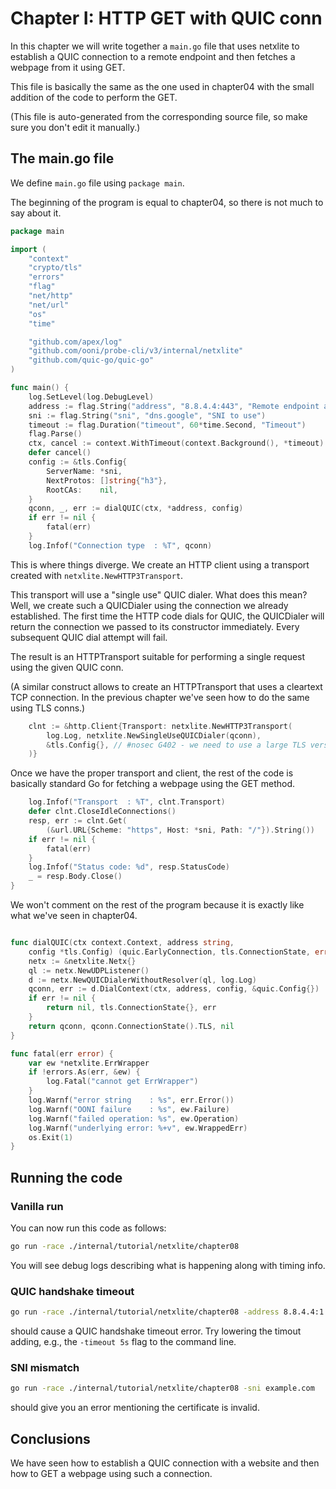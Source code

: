 
# Chapter I: HTTP GET with QUIC conn

In this chapter we will write together a `main.go` file that
uses netxlite to establish a QUIC connection to a remote endpoint
and then fetches a webpage from it using GET.

This file is basically the same as the one used in chapter04
with the small addition of the code to perform the GET.

(This file is auto-generated from the corresponding source file,
so make sure you don't edit it manually.)

## The main.go file

We define `main.go` file using `package main`.

The beginning of the program is equal to chapter04,
so there is not much to say about it.

```Go
package main

import (
	"context"
	"crypto/tls"
	"errors"
	"flag"
	"net/http"
	"net/url"
	"os"
	"time"

	"github.com/apex/log"
	"github.com/ooni/probe-cli/v3/internal/netxlite"
	"github.com/quic-go/quic-go"
)

func main() {
	log.SetLevel(log.DebugLevel)
	address := flag.String("address", "8.8.4.4:443", "Remote endpoint address")
	sni := flag.String("sni", "dns.google", "SNI to use")
	timeout := flag.Duration("timeout", 60*time.Second, "Timeout")
	flag.Parse()
	ctx, cancel := context.WithTimeout(context.Background(), *timeout)
	defer cancel()
	config := &tls.Config{
		ServerName: *sni,
		NextProtos: []string{"h3"},
		RootCAs:    nil,
	}
	qconn, _, err := dialQUIC(ctx, *address, config)
	if err != nil {
		fatal(err)
	}
	log.Infof("Connection type  : %T", qconn)
```

This is where things diverge. We create an HTTP client
using a transport created with `netxlite.NewHTTP3Transport`.

This transport will use a "single use" QUIC dialer.
What does this mean? Well, we create such a QUICDialer
using the connection we already established. The first
time the HTTP code dials for QUIC, the QUICDialer will
return the connection we passed to its constructor
immediately. Every subsequent QUIC dial attempt will fail.

The result is an HTTPTransport suitable for performing
a single request using the given QUIC conn.

(A similar construct allows to create an HTTPTransport that
uses a cleartext TCP connection. In the previous chapter we've
seen how to do the same using TLS conns.)

```Go
	clnt := &http.Client{Transport: netxlite.NewHTTP3Transport(
		log.Log, netxlite.NewSingleUseQUICDialer(qconn),
		&tls.Config{}, // #nosec G402 - we need to use a large TLS versions range for measuring
	)}
```

Once we have the proper transport and client, the rest of
the code is basically standard Go for fetching a webpage
using the GET method.

```Go
	log.Infof("Transport  : %T", clnt.Transport)
	defer clnt.CloseIdleConnections()
	resp, err := clnt.Get(
		(&url.URL{Scheme: "https", Host: *sni, Path: "/"}).String())
	if err != nil {
		fatal(err)
	}
	log.Infof("Status code: %d", resp.StatusCode)
	_ = resp.Body.Close()
}

```

We won't comment on the rest of the program because it is
exactly like what we've seen in chapter04.

```Go

func dialQUIC(ctx context.Context, address string,
	config *tls.Config) (quic.EarlyConnection, tls.ConnectionState, error) {
	netx := &netxlite.Netx{}
	ql := netx.NewUDPListener()
	d := netx.NewQUICDialerWithoutResolver(ql, log.Log)
	qconn, err := d.DialContext(ctx, address, config, &quic.Config{})
	if err != nil {
		return nil, tls.ConnectionState{}, err
	}
	return qconn, qconn.ConnectionState().TLS, nil
}

func fatal(err error) {
	var ew *netxlite.ErrWrapper
	if !errors.As(err, &ew) {
		log.Fatal("cannot get ErrWrapper")
	}
	log.Warnf("error string    : %s", err.Error())
	log.Warnf("OONI failure    : %s", ew.Failure)
	log.Warnf("failed operation: %s", ew.Operation)
	log.Warnf("underlying error: %+v", ew.WrappedErr)
	os.Exit(1)
}

```

## Running the code

### Vanilla run

You can now run this code as follows:

```bash
go run -race ./internal/tutorial/netxlite/chapter08
```

You will see debug logs describing what is happening along with timing info.

### QUIC handshake timeout

```bash
go run -race ./internal/tutorial/netxlite/chapter08 -address 8.8.4.4:1
```

should cause a QUIC handshake timeout error. Try lowering the timout adding, e.g.,
the `-timeout 5s` flag to the command line.

### SNI mismatch

```bash
go run -race ./internal/tutorial/netxlite/chapter08 -sni example.com
```

should give you an error mentioning the certificate is invalid.

## Conclusions

We have seen how to establish a QUIC connection with a website
and then how to GET a webpage using such a connection.
